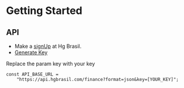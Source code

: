 # Getting Started

## API

- Make a [signUp](https://console.hgbrasil.com/users/sign_up) at Hg Brasil.
- [Generate Key](https://console.hgbrasil.com/keys)

Replace the param key with your key

```
const API_BASE_URL =
    "https://api.hgbrasil.com/finance?format=json&key=[YOUR_KEY]";
```
